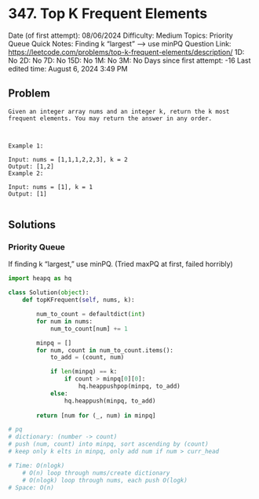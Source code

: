 # 347. Top K Frequent Elements

Date (of first attempt): 08/06/2024
Difficulty: Medium
Topics: Priority Queue
Quick Notes: Finding k “largest” —> use minPQ
Question Link: https://leetcode.com/problems/top-k-frequent-elements/description/
1D: No
2D: No
7D: No
15D: No
1M: No
3M: No
Days since first attempt: -16
Last edited time: August 6, 2024 3:49 PM

## Problem

```
Given an integer array nums and an integer k, return the k most frequent elements. You may return the answer in any order.

 

Example 1:

Input: nums = [1,1,1,2,2,3], k = 2
Output: [1,2]
Example 2:

Input: nums = [1], k = 1
Output: [1]
```

```

```

## Solutions

### Priority Queue

If finding k “largest,” use minPQ. (Tried maxPQ at first, failed horribly)

```python
import heapq as hq

class Solution(object):
    def topKFrequent(self, nums, k):

        num_to_count = defaultdict(int)
        for num in nums:
            num_to_count[num] += 1

        minpq = []
        for num, count in num_to_count.items():
            to_add = (count, num)

            if len(minpq) == k:
                if count > minpq[0][0]:
                    hq.heappushpop(minpq, to_add)
            else:
                hq.heappush(minpq, to_add)
        
        return [num for (_, num) in minpq]

# pq
# dictionary: (number -> count)
# push (num, count) into minpq, sort ascending by (count)
# keep only k elts in minpq, only add num if num > curr_head

# Time: O(nlogk)
    # O(n) loop through nums/create dictionary
    # O(nlogk) loop through nums, each push O(logk)
# Space: O(n)
```